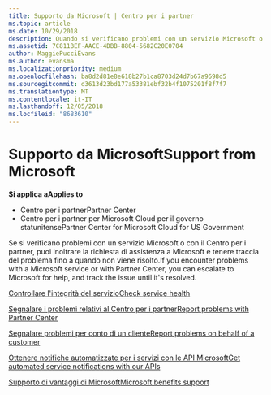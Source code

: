 ```yaml
---
title: Supporto da Microsoft | Centro per i partner
ms.topic: article
ms.date: 10/29/2018
description: Quando si verificano problemi con un servizio Microsoft o con il Centro per i partner, puoi inoltrare la richiesta di assistenza a Microsoft e tenere traccia del problema fino a quando non viene risolto.
ms.assetid: 7C811BEF-AACE-4DBB-8804-5682C20E0704
author: MaggiePucciEvans
ms.author: evansma
ms.localizationpriority: medium
ms.openlocfilehash: ba8d2d81e8e618b27b1ca8703d24d7b67a9698d5
ms.sourcegitcommit: d3613d23bd177a53381ebf32b4f1075201f8f7f7
ms.translationtype: MT
ms.contentlocale: it-IT
ms.lasthandoff: 12/05/2018
ms.locfileid: "8683610"
---
```

# <a name="support-from-microsoft"></a><span data-ttu-id="ae07f-103">Supporto da Microsoft</span><span class="sxs-lookup"><span data-stu-id="ae07f-103">Support from Microsoft</span></span>

**<span data-ttu-id="ae07f-104">Si applica a</span><span class="sxs-lookup"><span data-stu-id="ae07f-104">Applies to</span></span>**

-  <span data-ttu-id="ae07f-105">Centro per i partner</span><span class="sxs-lookup"><span data-stu-id="ae07f-105">Partner Center</span></span>
-  <span data-ttu-id="ae07f-106">Centro per i partner per Microsoft Cloud per il governo statunitense</span><span class="sxs-lookup"><span data-stu-id="ae07f-106">Partner Center for Microsoft Cloud for US Government</span></span>


<span data-ttu-id="ae07f-107">Se si verificano problemi con un servizio Microsoft o con il Centro per i partner, puoi inoltrare la richiesta di assistenza a Microsoft e tenere traccia del problema fino a quando non viene risolto.</span><span class="sxs-lookup"><span data-stu-id="ae07f-107">If you encounter problems with a Microsoft service or with Partner Center, you can escalate to Microsoft for help, and track the issue until it's resolved.</span></span>

[<span data-ttu-id="ae07f-108">Controllare l'integrità del servizio</span><span class="sxs-lookup"><span data-stu-id="ae07f-108">Check service health</span></span>](check-service-health.md)

[<span data-ttu-id="ae07f-109">Segnalare i problemi relativi al Centro per i partner</span><span class="sxs-lookup"><span data-stu-id="ae07f-109">Report problems with Partner Center</span></span>](report-problems-with-partner-center.md)

[<span data-ttu-id="ae07f-110">Segnalare problemi per conto di un cliente</span><span class="sxs-lookup"><span data-stu-id="ae07f-110">Report problems on behalf of a customer</span></span>](report-problems-on-behalf-of-a-customer.md)

[<span data-ttu-id="ae07f-111">Ottenere notifiche automatizzate per i servizi con le API Microsoft</span><span class="sxs-lookup"><span data-stu-id="ae07f-111">Get automated service notifications with our APIs</span></span>](get-automated-service-notifications-with-our-apis.md)

[<span data-ttu-id="ae07f-112">Supporto di vantaggi di Microsoft</span><span class="sxs-lookup"><span data-stu-id="ae07f-112">Microsoft benefits support</span></span>](https://partner.microsoft.com/support/contact-support)

 

 




